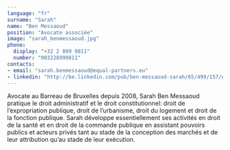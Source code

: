 ```yaml
---
language: "fr"
surname: "Sarah"
name: "Ben Messaoud"
position: "Avocate associée"
image: "sarah_benmessaoud.jpg"
phone:
  display: "+32 2 899 9811"
  number: "003228999811"
contacts:
- email: "sarah.benmessaoud@equal-partners.eu"
- linkedin: "http://be.linkedin.com/pub/ben-messaoud-sarah/65/499/157/en"
---
```

Avocate au Barreau de Bruxelles depuis 2008, Sarah Ben Messaoud pratique le droit administratif et le droit constitutionnel: droit de l’expropriation publique, droit de l’urbanisme, droit du logement et droit de la fonction publique. Sarah développe essentiellement ses activités en droit de la santé et en droit de la commande publique en assistant pouvoirs publics et acteurs privés tant au stade de la conception des marchés et de leur attribution qu’au stade de leur exécution.